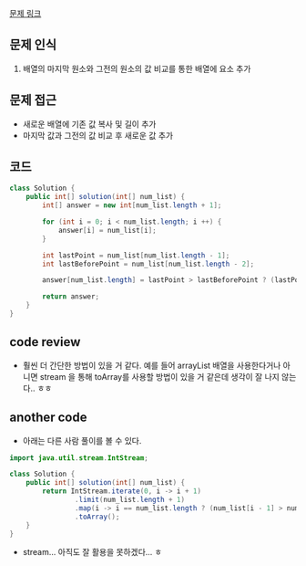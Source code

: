 [문제 링크](https://school.programmers.co.kr/learn/courses/30/lessons/181927)

## 문제 인식

1. 배열의 마지막 원소와 그전의 원소의 값 비교를 통한 배열에 요소 추가

## 문제 접근

- 새로운 배열에 기존 값 복사 및 길이 추가
- 마지막 값과 그전의 값 비교 후 새로운 값 추가

## 코드

```java
class Solution {
    public int[] solution(int[] num_list) {
        int[] answer = new int[num_list.length + 1];

        for (int i = 0; i < num_list.length; i ++) {
            answer[i] = num_list[i];
        }

        int lastPoint = num_list[num_list.length - 1];
        int lastBeforePoint = num_list[num_list.length - 2];

        answer[num_list.length] = lastPoint > lastBeforePoint ? (lastPoint - lastBeforePoint) : (lastPoint * 2);

        return answer;
    }
}
```

## code review

- 훨씬 더 간단한 방법이 있을 거 같다. 예를 들어 arrayList 배열을 사용한다거나 아니면 stream 을 통해 toArray를 사용할 방법이 있을 거 같은데 생각이 잘 나지 않는다.. ㅎㅎ


## another code

- 아래는 다른 사람 풀이를 볼 수 있다.

```java
import java.util.stream.IntStream;

class Solution {
    public int[] solution(int[] num_list) {
        return IntStream.iterate(0, i -> i + 1)
                .limit(num_list.length + 1)
                .map(i -> i == num_list.length ? (num_list[i - 1] > num_list[i - 2] ? num_list[i - 1] - num_list[i - 2] : 2 * num_list[i - 1]) : num_list[i])
                .toArray();
    }
}
```

- stream... 아직도 잘 활용을 못하겠다... ㅎ